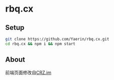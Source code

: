 # rbq.cx

## Setup

```bash
git clone https://github.com/Yaerin/rbq.cx.git
cd rbq.cx && npm i && npm start
```

## About

前端页面修改自[CRZ.im](https://github.com/Caringor/CRZ.im/)